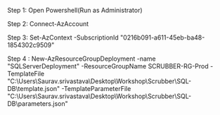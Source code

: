 Step 1: Open Powershell(Run as Administrator)

Step 2: Connect-AzAccount

Step 3: Set-AzContext -SubscriptionId "0216b091-a611-45eb-ba48-1854302c9509"

Step 4 : New-AzResourceGroupDeployment -name "SQLServerDeployment" -ResourceGroupName SCRUBBER-RG-Prod -TemplateFile "C:\Users\Saurav.srivastava\Desktop\Workshop\Scrubber\SQL-DB\template.json" -TemplateParameterFile "C:\Users\Saurav.srivastava\Desktop\Workshop\Scrubber\SQL-DB\parameters.json"
